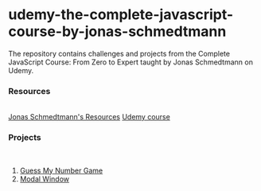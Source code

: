 # udemy-the-complete-javascript-course-by-jonas-schmedtmann

The repository contains challenges and projects from the Complete JavaScript Course: From Zero to Expert taught by Jonas Schmedtmann on Udemy.

### Resources
<br>
<a href="https://codingheroes.io/resources/">Jonas Schmedtmann's Resources</a>
<a href="https://www.udemy.com/course/the-complete-javascript-course/">Udemy course</a>

### Projects
<br>

<ol>

<li> <a href="https://sclauguico.github.io/guess-my-number-game/" target="_blank">Guess My Number Game</a>

<li> <a href="https://unrivaled-unicorn-c5b7cb.netlify.app/" target="_blank">Modal Window</a>

</ol>
